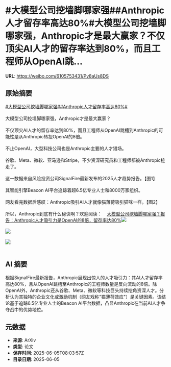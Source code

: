 # #大模型公司挖墙脚哪家强##Anthropic人才留存率高达80%#大模型公司挖墙脚哪家强，Anthropic才是最大赢家？不仅顶尖AI人才的留存率达到80%，而且工程师从OpenAI跳...

**URL**: https://weibo.com/6105753431/Pv8aUs8DS

## 原始摘要

<a href="https://m.weibo.cn/search?containerid=231522type%3D1%26t%3D10%26q%3D%23%E5%A4%A7%E6%A8%A1%E5%9E%8B%E5%85%AC%E5%8F%B8%E6%8C%96%E5%A2%99%E8%84%9A%E5%93%AA%E5%AE%B6%E5%BC%BA%23&amp;extparam=%23%E5%A4%A7%E6%A8%A1%E5%9E%8B%E5%85%AC%E5%8F%B8%E6%8C%96%E5%A2%99%E8%84%9A%E5%93%AA%E5%AE%B6%E5%BC%BA%23" data-hide=""><span class="surl-text">#大模型公司挖墙脚哪家强#</span></a><a href="https://m.weibo.cn/search?containerid=231522type%3D1%26t%3D10%26q%3D%23Anthropic%E4%BA%BA%E6%89%8D%E7%95%99%E5%AD%98%E7%8E%87%E9%AB%98%E8%BE%BE80%25%23&amp;extparam=%23Anthropic%E4%BA%BA%E6%89%8D%E7%95%99%E5%AD%98%E7%8E%87%E9%AB%98%E8%BE%BE80%25%23" data-hide=""><span class="surl-text">#Anthropic人才留存率高达80%#</span></a><br><br>大模型公司挖墙脚哪家强，Anthropic才是最大赢家？<br><br>不仅顶尖AI人才的留存率达到80%，而且工程师从OpenAI跳槽到Anthropic的可能性是从Anthropic转投OpenAI的8倍。<br><br>不止OpenAI，大型科技公司也是Anthropic主要的人才猎场。<br><br>谷歌、Meta、微软、亚马逊和Stripe，不少资深研究员和工程师都被Anthropic挖走了。<br><br>这一数据来自风险投资公司SignalFire最新发布的2025人才趋势报告。【图1】<br><br>其智能引擎Beacon AI平台追踪着超6.5亿专业人士和8000万家组织。<br><br>网友看完数据后感叹：Anthropic吸引AI人才就像猫薄荷吸引猫咪一样。【图2】<br><br>所以，Anthropic到底有什么秘诀啊？欢迎阅读：<a href="https://weibo.cn/sinaurl?u=https%3A%2F%2Fmp.weixin.qq.com%2Fs%2FpjsD57pAsF3qXdDzHVmSag" data-hide=""><span class="url-icon"><img style="width: 1rem;height: 1rem" src="https://h5.sinaimg.cn/upload/2015/09/25/3/timeline_card_small_web_default.png" referrerpolicy="no-referrer"></span><span class="surl-text">大模型公司挖墙脚哪家强？报告：Anthropic人才吸引力是OpenAI的8倍，留存率达80%</span></a><img style="" src="https://tvax2.sinaimg.cn/large/006Fd7o3ly1i24hazsmjkj30zk0c4tcj.jpg" referrerpolicy="no-referrer"><br><br><img style="" src="https://tvax3.sinaimg.cn/large/006Fd7o3ly1i24hb1cg58j30pw04ywgs.jpg" referrerpolicy="no-referrer"><br><br><img style="" src="https://tvax2.sinaimg.cn/large/006Fd7o3ly1i24hb3csb0j30zk0pwai1.jpg" referrerpolicy="no-referrer"><br><br>

## AI 摘要

根据SignalFire最新报告，Anthropic展现出惊人的人才吸引力：其AI人才留存率高达80%，且从OpenAI跳槽至Anthropic的工程师数量是反向流动的8倍。除OpenAI外，Anthropic还从谷歌、Meta、微软等科技巨头持续挖角资深人才。分析认为其独特的企业文化或激励机制（网友戏称"猫薄荷效应"）是关键因素。该结论基于追踪6.5亿专业人士的Beacon AI平台数据，凸显Anthropic在当前AI人才争夺战中的优势地位。

## 元数据

- **来源**: ArXiv
- **类型**: 论文
- **保存时间**: 2025-06-05T08:03:57Z
- **目录日期**: 2025-06-05
